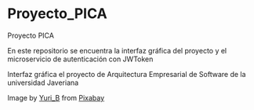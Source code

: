 # Proyecto_PICA
Proyecto PICA

En este repositorio se encuentra la interfaz gráfica del proyecto y el microservicio de autenticación con JWToken

Interfaz gráfica el proyecto de Arquitectura Empresarial de Software de la universidad Javeriana

Image by <a href="https://pixabay.com/users/Yuri_B-2216431/?utm_source=link-attribution&amp;utm_medium=referral&amp;utm_campaign=image&amp;utm_content=4266512">Yuri_B</a> from <a href="https://pixabay.com/?utm_source=link-attribution&amp;utm_medium=referral&amp;utm_campaign=image&amp;utm_content=4266512">Pixabay</a>